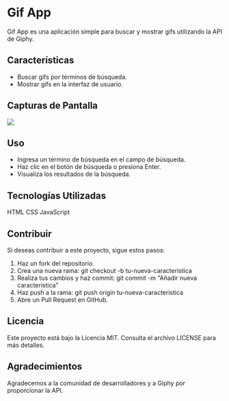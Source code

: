 # Gif App

Gif App es una aplicación simple para buscar y mostrar gifs utilizando la API de Giphy.

## Características

- Buscar gifs por términos de búsqueda.
- Mostrar gifs en la interfaz de usuario.

## Capturas de Pantalla
  <img class="project-img" src="./asset/Captura de pantalla 2023-12-18 112528.png" >

## Uso
- Ingresa un término de búsqueda en el campo de búsqueda.
- Haz clic en el botón de búsqueda o presiona Enter.
- Visualiza los resultados de la búsqueda.

## Tecnologías Utilizadas
HTML
CSS
JavaScript

## Contribuir
Si deseas contribuir a este proyecto, sigue estos pasos:

1. Haz un fork del repositorio.
2. Crea una nueva rama: git checkout -b tu-nueva-caracteristica
3. Realiza tus cambios y haz commit: git commit -m "Añadir nueva característica"
4. Haz push a la rama: git push origin tu-nueva-caracteristica
5. Abre un Pull Request en GitHub.


## Licencia
Este proyecto está bajo la Licencia MIT. Consulta el archivo LICENSE para más detalles.

## Agradecimientos
Agradecemos a la comunidad de desarrolladores y a Giphy por proporcionar la API.


